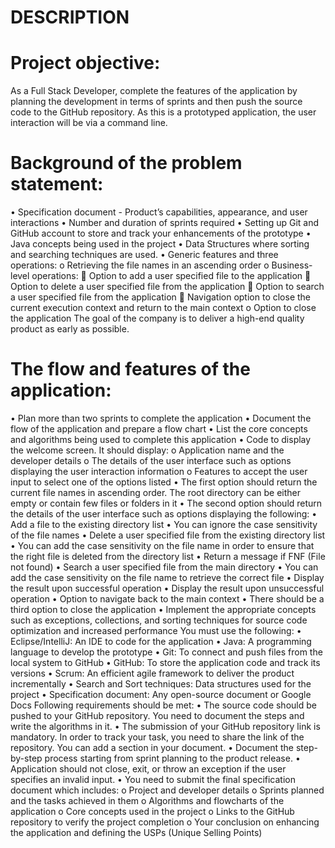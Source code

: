 # DESCRIPTION

# Project objective: 
As a Full Stack Developer, complete the features of the application by planning the development in terms of sprints and then push the source code to the GitHub repository. As this is a prototyped application, the user interaction will be via a command line.
# Background of the problem statement:

•	Specification document - Product’s capabilities, appearance, and user interactions
•	Number and duration of sprints required
•	Setting up Git and GitHub account to store and track your enhancements of the prototype
•	Java concepts being used in the project
•	Data Structures where sorting and searching techniques are used.
•	Generic features and three operations:
o	Retrieving the file names in an ascending order
o	Business-level operations:
	Option to add a user specified file to the application
	Option to delete a user specified file from the application
	Option to search a user specified file from the application
	Navigation option to close the current execution context and return to the main context
o	Option to close the application
The goal of the company is to deliver a high-end quality product as early as possible.
# 
# The flow and features of the application:

•	Plan more than two sprints to complete the application
•	Document the flow of the application and prepare a flow chart
•	List the core concepts and algorithms being used to complete this application
•	Code to display the welcome screen. It should display:
o	Application name and the developer details
o	The details of the user interface such as options displaying the user interaction information
o	Features to accept the user input to select one of the options listed
•	The first option should return the current file names in ascending order. The root directory can be either empty or contain few files or folders in it
•	The second option should return the details of the user interface such as options displaying the following:
•	Add a file to the existing directory list
•	You can ignore the case sensitivity of the file names
•	Delete a user specified file from the existing directory list
•	You can add the case sensitivity on the file name in order to ensure that the right file is deleted from the directory list
•	Return a message if FNF (File not found)
•	Search a user specified file from the main directory
•	You can add the case sensitivity on the file name to retrieve the correct file
•	Display the result upon successful operation
•	Display the result upon unsuccessful operation
•	Option to navigate back to the main context
•	There should be a third option to close the application
•	Implement the appropriate concepts such as exceptions, collections, and sorting techniques for source code optimization and increased performance
You must use the following:
•	Eclipse/IntelliJ: An IDE to code for the application
•	Java: A programming language to develop the prototype
•	Git: To connect and push files from the local system to GitHub
•	GitHub: To store the application code and track its versions
•	Scrum: An efficient agile framework to deliver the product incrementally
•	Search and Sort techniques: Data structures used for the project
•	Specification document: Any open-source document or Google Docs
Following requirements should be met:
•	The source code should be pushed to your GitHub repository. You need to document the steps and write the algorithms in it.
•	The submission of your GitHub repository link is mandatory. In order to track your task, you need to share the link of the repository. You can add a section in your document.
•	Document the step-by-step process starting from sprint planning to the product release.
•	Application should not close, exit, or throw an exception if the user specifies an invalid input.
•	You need to submit the final specification document which includes:
o	Project and developer details
o	Sprints planned and the tasks achieved in them
o	Algorithms and flowcharts of the application
o	Core concepts used in the project
o	Links to the GitHub repository to verify the project completion
o	Your conclusion on enhancing the application and defining the USPs (Unique Selling Points)


